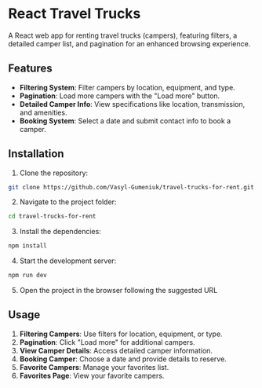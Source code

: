 # React Travel Trucks

A React web app for renting travel trucks (campers), featuring filters, a detailed camper list, and pagination for an enhanced browsing experience.

## Features

- <b>Filtering System</b>: Filter campers by location, equipment, and type.
- <b>Pagination</b>: Load more campers with the "Load more" button.
- <b>Detailed Camper Info</b>: View specifications like location, transmission, and amenities.
- <b>Booking System</b>: Select a date and submit contact info to book a camper.

## Installation

1. Clone the repository:

```bash
git clone https://github.com/Vasyl-Gumeniuk/travel-trucks-for-rent.git
```

2. Navigate to the project folder:

```bash
cd travel-trucks-for-rent
```

3. Install the dependencies:

```bash
npm install
```

4. Start the development server:

```bash
npm run dev
```

5. Open the project in the browser following the suggested URL

## Usage

1. <b>Filtering Campers</b>: Use filters for location, equipment, or type.
2. <b>Pagination</b>: Click "Load more" for additional campers.
3. <b>View Camper Details</b>: Access detailed camper information.
4. <b>Booking Camper</b>: Choose a date and provide details to reserve.
5. <b>Favorite Campers</b>: Manage your favorites list.
6. <b>Favorites Page</b>: View your favorite campers.


